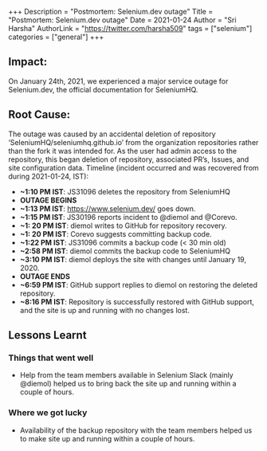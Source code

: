 +++
Description = "Postmortem: Selenium.dev outage"
Title = "Postmortem: Selenium.dev outage"
Date = 2021-01-24
Author = "Sri Harsha"
AuthorLink = "https://twitter.com/harsha509"
tags = ["selenium"]
categories = ["general"]
+++

## Impact:
On January 24th, 2021, we experienced a major service outage for Selenium.dev, the official documentation for SeleniumHQ.

## Root Cause:
The outage was caused by an accidental deletion of repository ‘SeleniumHQ/seleniumhq.github.io’ from the organization repositories rather than the fork it was intended for. As the user had admin access to the repository, this began deletion of repository, associated PR’s, Issues, and site configuration data.
Timeline (incident occurred and was recovered from during 2021-01-24, IST):
* **~1:10 PM IST**: JS31096 deletes the repository from SeleniumHQ
* **OUTAGE BEGINS**
* **~1:13 PM IST**: https://www.selenium.dev/ goes down.
* **~1:15 PM IST**: JS30196 reports incident to @diemol and @Corevo.
* **~1: 20 PM IST**: diemol writes to GitHub for repository recovery.
* **~1: 20 PM IST**: Corevo suggests committing backup code.
* **~1:22 PM IST**: JS31096 commits a backup code (< 30 min old)
* **~2:58 PM IST**: diemol commits the backup code to SeleniumHQ
* **~3:10 PM IST**: diemol deploys the site with changes until January 19, 2020.
* **OUTAGE ENDS**
* **~6:59 PM IST**: GitHub support replies to diemol on restoring the deleted repository.
* **~8:16 PM IST**: Repository is successfully restored with GitHub support, and the site is up and running with no changes lost.

## Lessons Learnt
### Things that went well
* Help from the team members available in Selenium Slack (mainly @diemol) helped us to bring back the site up and running within a couple of hours.
### Where we got lucky
* Availability of the backup repository with the team members helped us to make site up and running within a couple of hours.
